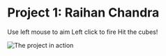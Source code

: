 # Project 1: Raihan Chandra

Use left mouse to aim
Left click to fire
Hit the cubes!

![The project in action](projcap)

[projcap]: https://imgur.com/HbAVRGc "project screenshot"